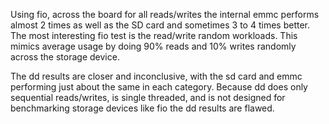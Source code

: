 Using fio, across the board for all reads/writes the internal emmc performs almost 2 times as well as the SD card and sometimes 3 to 4 times better. 
The most interesting fio test is the read/write random workloads. This mimics average usage by doing 90% reads and 10% writes randomly across the storage device.

The dd results are closer and inconclusive, with the sd card and emmc performing just about the same in each category.
Because dd does only sequential reads/writes, is single threaded, and is not designed for benchmarking storage devices like fio the dd results are flawed.
